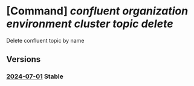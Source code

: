 # [Command] _confluent organization environment cluster topic delete_

Delete confluent topic by name

## Versions

### [2024-07-01](/Resources/mgmt-plane/L3N1YnNjcmlwdGlvbnMve30vcmVzb3VyY2Vncm91cHMve30vcHJvdmlkZXJzL21pY3Jvc29mdC5jb25mbHVlbnQvb3JnYW5pemF0aW9ucy97fS9lbnZpcm9ubWVudHMve30vY2x1c3RlcnMve30vdG9waWNzL3t9/2024-07-01.xml) **Stable**

<!-- mgmt-plane /subscriptions/{}/resourcegroups/{}/providers/microsoft.confluent/organizations/{}/environments/{}/clusters/{}/topics/{} 2024-07-01 -->
